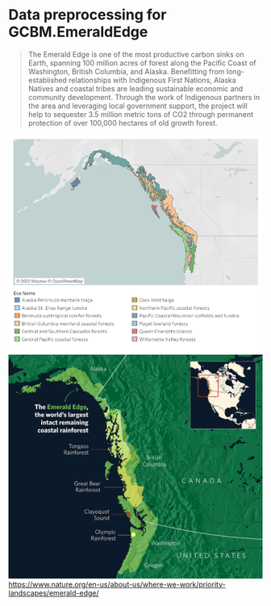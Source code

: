 # Data preprocessing for GCBM.EmeraldEdge
>The Emerald Edge is one of the most productive carbon sinks on Earth, spanning 100 million acres of forest along the Pacific Coast of Washington, British Columbia, and Alaska. Benefitting from long-established relationships with Indigenous First Nations, Alaska Natives and coastal tribes are leading sustainable economic and community development. Through the work of Indigenous partners in the area and leveraging local government support, the project will help to sequester 3.5 million metric tons of CO2 through permanent protection of over 100,000 hectares of old growth forest.
>
![alt text](https://github.com/mHienp/GCBM.EmeraldEdge.Data/blob/main/img/emeraldedge.png)
![alt text](https://github.com/mHienp/GCBM.EmeraldEdge.Data/blob/main/img/TNC_Carbon_Stories_Map_Emerald_EdgeV5.jpg)
https://www.nature.org/en-us/about-us/where-we-work/priority-landscapes/emerald-edge/
